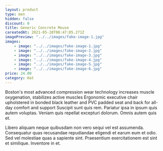 ```yaml
---
layout: product
type: men
hidden: false
discount: 0
title: Generic Concrete Mouse
careatedAt: 2021-05-28T08:47:05.271Z
imagePreview: "../../images/fake-image-1.jpg"
images:
    - image: "../../images/fake-image-1.jpg"
    - image: "../../images/fake-image-2.jpg"
    - image: "../../images/fake-image-3.jpg"
    - image: "../../images/fake-image-4.jpg"
    - image: "../../images/fake-image-5.jpg"
    - image: "../../images/fake-image-6.jpg"
price: 24.00
category: Hat
---
```

Boston's most advanced compression wear technology increases muscle oxygenation, stabilizes active muscles
Ergonomic executive chair upholstered in bonded black leather and PVC padded seat and back for all-day comfort and support
Suscipit sunt quis rem. Pariatur ipsa in ipsum quis autem voluptas. Veniam quis repellat excepturi dolorum. Omnis autem quis et.
 Libero aliquam neque quibusdam non vero sequi vel est assumenda. Consequatur quas recusandae repudiandae eligendi et earum eum et odio. Sed vel molestiae quas a sapiente sint. Praesentium exercitationem est sint et similique. Inventore in et.
